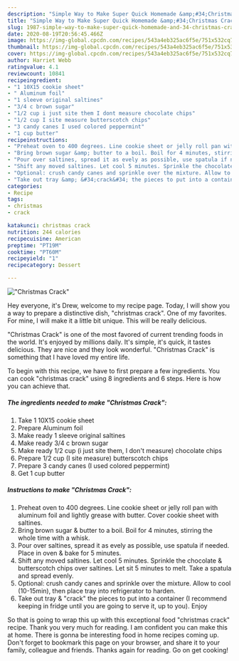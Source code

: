 ```yaml
---
description: "Simple Way to Make Super Quick Homemade &amp;#34;Christmas Crack&amp;#34;"
title: "Simple Way to Make Super Quick Homemade &amp;#34;Christmas Crack&amp;#34;"
slug: 1987-simple-way-to-make-super-quick-homemade-and-34-christmas-crack-and-34
date: 2020-08-19T20:56:45.466Z
image: https://img-global.cpcdn.com/recipes/543a4eb325ac6f5e/751x532cq70/christmas-crack-recipe-main-photo.jpg
thumbnail: https://img-global.cpcdn.com/recipes/543a4eb325ac6f5e/751x532cq70/christmas-crack-recipe-main-photo.jpg
cover: https://img-global.cpcdn.com/recipes/543a4eb325ac6f5e/751x532cq70/christmas-crack-recipe-main-photo.jpg
author: Harriet Webb
ratingvalue: 4.1
reviewcount: 10841
recipeingredient:
- "1 10X15 cookie sheet"
- " Aluminum foil"
- "1 sleeve original saltines"
- "3/4 c brown sugar"
- "1/2 cup i just site them I dont measure chocolate chips"
- "1/2 cup I site measure butterscotch chips"
- "3 candy canes I used colored peppermint"
- "1 cup butter"
recipeinstructions:
- "Preheat oven to 400 degrees. Line cookie sheet or jelly roll pan with aluminum foil and lightly grease with butter. Cover cookie sheet with saltines."
- "Bring brown sugar &amp; butter to a boil. Boil for 4 minutes, stirring the whole time with a whisk."
- "Pour over saltines, spread it as evely as possible, use spatula if needed. Place in oven &amp; bake for 5 minutes."
- "Shift any moved saltines. Let cool 5 minutes. Sprinkle the chocolate &amp; butterscotch chips over saltines. Let sit 5 minutes to melt. Take a spatula and spread evenly."
- "Optional: crush candy canes and sprinkle over the mixture. Allow to cool (10-15min), then place tray into refrigerator to harden."
- "Take out tray &amp; &#34;crack&#34; the pieces to put into a container (I recommend keeping in fridge until you are going to serve it, up to you). Enjoy"
categories:
- Recipe
tags:
- christmas
- crack

katakunci: christmas crack 
nutrition: 244 calories
recipecuisine: American
preptime: "PT19M"
cooktime: "PT60M"
recipeyield: "1"
recipecategory: Dessert

---
```



![&#34;Christmas Crack&#34;](https://img-global.cpcdn.com/recipes/543a4eb325ac6f5e/751x532cq70/christmas-crack-recipe-main-photo.jpg)

Hey everyone, it's Drew, welcome to my recipe page. Today, I will show you a way to prepare a distinctive dish, &#34;christmas crack&#34;. One of my favorites. For mine, I will make it a little bit unique. This will be really delicious.



&#34;Christmas Crack&#34; is one of the most favored of current trending foods in the world. It's enjoyed by millions daily. It's simple, it's quick, it tastes delicious. They are nice and they look wonderful. &#34;Christmas Crack&#34; is something that I have loved my entire life.


To begin with this recipe, we have to first prepare a few ingredients. You can cook &#34;christmas crack&#34; using 8 ingredients and 6 steps. Here is how you can achieve that.

<!--inarticleads1-->

##### The ingredients needed to make &#34;Christmas Crack&#34;:

1. Take 1 10X15 cookie sheet
1. Prepare  Aluminum foil
1. Make ready 1 sleeve original saltines
1. Make ready 3/4 c brown sugar
1. Make ready 1/2 cup (i just site them, I don&#39;t measure) chocolate chips
1. Prepare 1/2 cup (I site measure) butterscotch chips
1. Prepare 3 candy canes (I used colored peppermint)
1. Get 1 cup butter




<!--inarticleads2-->

##### Instructions to make &#34;Christmas Crack&#34;:

1. Preheat oven to 400 degrees. Line cookie sheet or jelly roll pan with aluminum foil and lightly grease with butter. Cover cookie sheet with saltines.
1. Bring brown sugar &amp; butter to a boil. Boil for 4 minutes, stirring the whole time with a whisk.
1. Pour over saltines, spread it as evely as possible, use spatula if needed. Place in oven &amp; bake for 5 minutes.
1. Shift any moved saltines. Let cool 5 minutes. Sprinkle the chocolate &amp; butterscotch chips over saltines. Let sit 5 minutes to melt. Take a spatula and spread evenly.
1. Optional: crush candy canes and sprinkle over the mixture. Allow to cool (10-15min), then place tray into refrigerator to harden.
1. Take out tray &amp; &#34;crack&#34; the pieces to put into a container (I recommend keeping in fridge until you are going to serve it, up to you). Enjoy




So that is going to wrap this up with this exceptional food &#34;christmas crack&#34; recipe. Thank you very much for reading. I am confident you can make this at home. There is gonna be interesting food in home recipes coming up. Don't forget to bookmark this page on your browser, and share it to your family, colleague and friends. Thanks again for reading. Go on get cooking!
